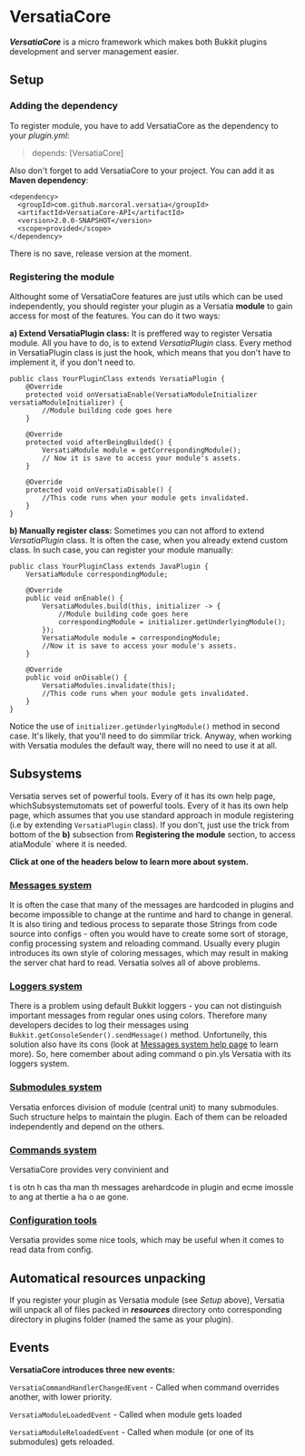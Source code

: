 
# VersatiaCore
***VersatiaCore*** is a micro framework which makes both Bukkit plugins development and server management easier.

## Setup

### Adding the dependency

To register module, you have to add VersatiaCore as the dependency to your *plugin.yml*:

> depends: [VersatiaCore]

Also don't forget to add VersatiaCore to your project.
You can add it as **Maven dependency**:

    <dependency>
	  <groupId>com.github.marcoral.versatia</groupId>
	  <artifactId>VersatiaCore-API</artifactId>
	  <version>2.0.0-SNAPSHOT</version>
	  <scope>provided</scope>
	</dependency>

There is no save, release version at the moment.


### Registering the module

Althought some of VersatiaCore features are just utils which can be used independently, you should register your plugin as a Versatia **module** to gain access for most of the features. You can do it two ways:

**a) Extend VersatiaPlugin class:**
It is preffered way to register Versatia module. All you have to do, is to extend *VersatiaPlugin* class. Every method in VersatiaPlugin class is just the hook, which means that you don't have to implement it, if you don't need to.

	public class YourPluginClass extends VersatiaPlugin {
		@Override  
		protected void onVersatiaEnable(VersatiaModuleInitializer versatiaModuleInitializer) {
			//Module building code goes here
		}

		@Override
		protected void afterBeingBuilded() {
			VersatiaModule module = getCorrespondingModule();
			// Now it is save to access your module's assets.
		}
		
		@Override
		protected void onVersatiaDisable() {
			//This code runs when your module gets invalidated.
		}
	}

**b) Manually register class:**
Sometimes you can not afford to extend *VersatiaPlugin* class. It is often the case, when you already extend custom class. In such case, you can register your module manually:

	public class YourPluginClass extends JavaPlugin {
		VersatiaModule correspondingModule;

		@Override  
		public void onEnable() {
	        VersatiaModules.build(this, initializer -> {
	   			//Module building code goes here
	            correspondingModule = initializer.getUnderlyingModule();
	        });
	        VersatiaModule module = correspondingModule;
			//Now it is save to access your module's assets.
		}

		@Override
		public void onDisable() {
			VersatiaModules.invalidate(this);
			//This code runs when your module gets invalidated.
		}
	}

Notice the use of `initializer.getUnderlyingModule()` method in second case.
It's likely, that you'll need to do simmilar trick. Anyway, when working with Versatia modules the default way, there will no need to use it at all.

## Subsystems
Versatia serves set of powerful tools. Every of it has its own help page, whichSubsystemutomats set of powerful tools. Every of it has its own help page, which assumes that you use standard approach in module registering (i.e by extending `VersatiaPlugin` class). If you don't, just use the trick from bottom of the **b)** subsection from **Registering the module** section, to access atiaModule` where it is needed.


**Click at one of the headers below to learn more about system.**

 ### [Messages system](./help_pages/messages.md)

 
It is often the case that many of the messages are hardcoded in plugins and become  impossible to change at the runtime and hard to change in general.
It is also tiring and tedious process to separate those Strings from code source into configs - often you would have to create some sort of storage, config processing system and reloading command.
Usually every plugin introduces its own style of coloring messages, which may result in making the server chat hard to read.
Versatia solves all of above problems.

### [Loggers system](./help_pages/loggers.md)

There is a problem using default Bukkit loggers - you can not distinguish important messages from regular ones using colors. Therefore many developers decides to log their messages using `Bukkit.getConsoleSender().sendMessage()` method.
Unfortunelly, this solution also have its cons (look at [Messages system help page](./help_pages/messages.md) to learn more). So, here comember about ading command o pin.yls Versatia with its loggers system.

### [Submodules system](./help_pages/submodules.md)

Versatia enforces division of module (central unit) to many submodules. Such structure helps to maintain the plugin. Each of them can be reloaded independently and depend on the others.

### [Commands system](./help_pages/commands.md)

VersatiaCore provides very convinient and
 
t is otn h cas tha man th messages arehardcode in plugin and ecme  imossle to ang at thertie a ha o ae gone.


### [Configuration tools](./help_pages/configuration_tools.md)

Versatia provides some nice tools, which may be useful when it comes to read data from config.

## Automatical resources unpacking
If you register your plugin as Versatia module (see *Setup* above), Versatia will unpack all of files packed in ***resources*** directory onto corresponding directory in plugins folder (named the same as your plugin).

## Events

**VersatiaCore introduces three new events:**


`VersatiaCommandHandlerChangedEvent` - Called when command overrides another, with lower priority.

`VersatiaModuleLoadedEvent` - Called when module gets loaded

`VersatiaModuleReloadedEvent` - Called when module (or one of its submodules) gets reloaded.